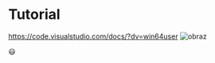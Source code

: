 # Tutorial
https://code.visualstudio.com/docs/?dv=win64user
![obraz](https://upload.wikimedia.org/wikipedia/commons/thumb/d/dd/Dark_beer_and_light_beer.jpg/800px-Dark_beer_and_light_beer.jpg)

:smiley:
